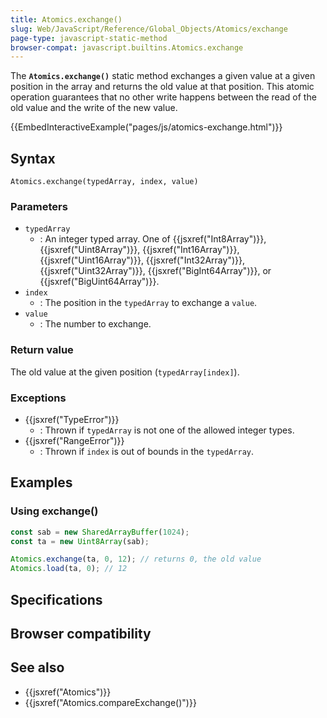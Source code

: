 ```yaml
---
title: Atomics.exchange()
slug: Web/JavaScript/Reference/Global_Objects/Atomics/exchange
page-type: javascript-static-method
browser-compat: javascript.builtins.Atomics.exchange
---
```




The **`Atomics.exchange()`** static method exchanges a given value at a given position in the array and returns the old value at that position. This atomic operation guarantees that no other write happens between the read of the old value and the write of the new value.

{{EmbedInteractiveExample("pages/js/atomics-exchange.html")}}

## Syntax

```js-nolint
Atomics.exchange(typedArray, index, value)
```

### Parameters

- `typedArray`
  - : An integer typed array. One of {{jsxref("Int8Array")}}, {{jsxref("Uint8Array")}}, {{jsxref("Int16Array")}}, {{jsxref("Uint16Array")}}, {{jsxref("Int32Array")}}, {{jsxref("Uint32Array")}}, {{jsxref("BigInt64Array")}}, or {{jsxref("BigUint64Array")}}.
- `index`
  - : The position in the `typedArray` to exchange a `value`.
- `value`
  - : The number to exchange.

### Return value

The old value at the given position (`typedArray[index]`).

### Exceptions

- {{jsxref("TypeError")}}
  - : Thrown if `typedArray` is not one of the allowed integer types.
- {{jsxref("RangeError")}}
  - : Thrown if `index` is out of bounds in the `typedArray`.

## Examples

### Using exchange()

```js
const sab = new SharedArrayBuffer(1024);
const ta = new Uint8Array(sab);

Atomics.exchange(ta, 0, 12); // returns 0, the old value
Atomics.load(ta, 0); // 12
```

## Specifications



## Browser compatibility



## See also

- {{jsxref("Atomics")}}
- {{jsxref("Atomics.compareExchange()")}}
